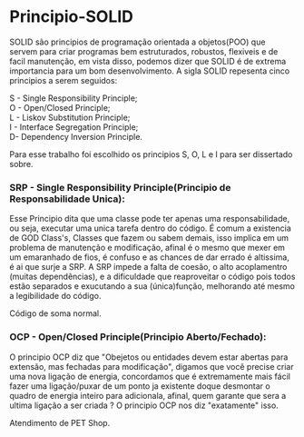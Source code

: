 # Principio-SOLID
  SOLID são principios de programação orientada a objetos(POO) que servem para criar programas bem estruturados, robustos, flexiveis e de facil manutenção, em vista disso, podemos dizer que SOLID é de extrema importancia para um bom desenvolvimento.
  A sigla SOLID repesenta cinco principios a serem seguidos:  
  
S - Single Responsibility Principle;  
O - Open/Closed Principle;  
L - Liskov Substitution Principle;  
I - Interface Segregation Principle;  
D- Dependency Inversion Principle.  

  Para esse trabalho foi escolhido os principios S, O, L e I para ser dissertado sobre.  
### SRP - Single Responsibility Principle(Principio de Responsabilidade Unica):  
Esse Principio dita que uma classe pode ter apenas uma responsabilidade, ou seja, executar uma unica tarefa dentro do código. É comum a existencia de GOD Class's, Classes que fazem ou sabem demais, isso implica em um problema de manutenção e modificação, afinal é o mesmo que mexer em um emaranhado de fios, é confuso e as chances de dar errado é altissima, é ai que surje a SRP. A SRP impede a falta de coesão, o alto acoplamentro (muitas dependências), e a dificuldade que reaproveitar o código pois todos estão separados e exucutando a sua (única)função, melhorando até mesmo a legibilidade do código.

Código de soma normal.


### OCP - Open/Closed Principle(Principio Aberto/Fechado):  
O principio OCP diz que "Obejetos ou entidades devem estar abertas para extensão, mas fechadas para modificação", digamos que você precise criar uma nova ligação de energia,  concordamos que é extremamente mais fácil fazer uma ligação/puxar de um ponto ja existente doque desmontar o quadro de energia inteiro para adicionala, afinal, quem garante que sera a ultima ligação a ser criada ? O principio OCP nos diz "exatamente" isso. 

Atendimento de PET Shop.
